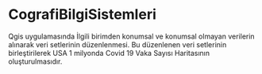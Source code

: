 # CografiBilgiSistemleri
Qgis uygulamasında İlgili birimden konumsal ve konumsal olmayan verilerin alınarak veri setlerinin düzenlenmesi. Bu düzenlenen veri setlerinin birleştirilerek
USA 1 milyonda Covid 19 Vaka Sayısı Haritasının oluşturulmasıdır.
